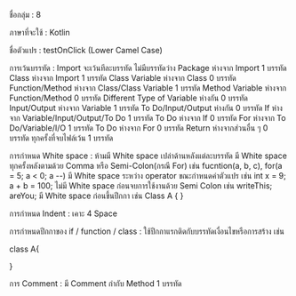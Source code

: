 ﻿ชื่อกลุ่ม : 8

ภาษาที่จะใช้ : Kotlin

ชื่อตัวแปร : testOnClick (Lower Camel Case)

การเว้นบรรทัด : 
Import จะเว้นทีละบรรทัด ไม่มีบรรทัดว่าง
Package ห่างจาก Import 1 บรรทัด
Class ห่างจาก Import 1 บรรทัด
Class Variable ห่างจาก Class 0 บรรทัด
Function/Method ห่างจาก Class/Class Variable 1 บรรทัด
Method Variable ห่างจาก Function/Method 0 บรรทัด
Different Type of Variable ห่างกัน 0 บรรทัด
Input/Output ห่างจาก Variable 1 บรรทัด
To Do/Input/Output ห่างกัน 0 บรรทัด
If ห่างจาก Variable/Input/Output/To Do 1 บรรทัด
To Do ห่างจาก If 0 บรรทัด
For ห่างจาก To Do/Variable/I/O 1 บรรทัด
To Do ห่างจาก For 0 บรรทัด
Return ห่างจากส่วนอื่น ๆ 0 บรรทัด
ทุกครั้งที่จบไฟล์เว้น 1 บรรทัด

การกำหนด White space : 
ห้ามมี White space เปล่าด้านหลังแต่ละบรรทัด
มี White space ทุกครั้งหลังตามด้วย Comma หรือ Semi-Colon(กรณี For) เช่น fucntion(a, b, c), for(a = 5; a < 0; a --)
มี White space ระหว่าง operator ขณะกำหนดค่าตัวแปร เช่น int x = 9; a + b = 100;
ไม่มี White space ก่อนจบการใช้งานด้วย Semi Colon เช่น writeThis; areYou;
มี White space ก่อนขึ้นปีกกา เช่น Class A { }

การกำหนด Indent : เคาะ 4 Space

การกำหนดปีกกาของ if / function / class : ใช้ปีกกาแรกติดกับบรรทัดเงื่อนไขหรือการสร้าง เช่น 

class A{

}

การ Comment :
มี Comment กำกับ Method 1 บรรทัด
